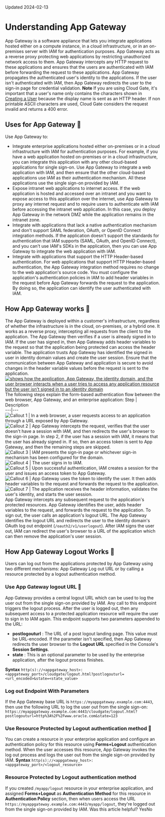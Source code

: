 Updated 2024-02-13
# Understanding App Gateway
App Gateway is a software appliance that lets you integrate applications hosted either on a compute instance, in a cloud infrastructure, or in an on-premises server with IAM for authentication purposes.
App Gateway acts as a reverse proxy protecting web applications by restricting unauthorized network access to them. App Gateway intercepts any HTTP request to these applications and ensures that the users are authenticated with IAM before forwarding the request to these applications. App Gateway propagates the authenticated user's identity to the applications.
If the user isn't authenticated with IAM, then App Gateway redirects the user to the sign-in page for credential validation.
**Note**
If you are using Cloud Gate, it's important that a user's name only contains the characters shown in [Creating a User](https://docs.oracle.com/en-us/iaas/Content/Identity/users/create-user-accounts.htm#top "Create a user account for a user in an OCI IAM identity domain.") because the display name is sent as an HTTP header. If non printable ASCII characters are used, Cloud Gate considers the request invalid and returns a 400 error.
## Uses for App Gateway 🔗 
Use App Gateway to:
  * Integrate enterprise applications hosted either on-premises or in a cloud infrastructure with IAM for authentication purposes.
For example, if you have a web application hosted on-premises or in a cloud infrastructure, you can integrate this application with any other cloud-based applications for single sign-on. Use App Gateway to integrate a web application with IAM, and then ensure that the other cloud-based applications use IAM as their authentication mechanism. All these applications use the single sign-on provided by IAM.
  * Expose intranet web applications to internet access.
If the web application is hosted and accessed over an intranet and you want to expose access to this application over the internet, use App Gateway to proxy any internet request and to require users to authenticate with IAM before accessing the intranet web application. In this case, you deploy App Gateway in the network DMZ while the application remains in the intranet zone.
  * Integrate with applications that lack a native authentication mechanism and don't support SAML federation, OAuth, or OpenID Connect integration methods.
If the application doesn't support the standards for authentication that IAM supports (SAML, OAuth, and OpenID Connect), and you can't use IAM's SDKs in the application, then you can use App Gateway to integrate the web application with IAM.
  * Integrate with applications that support the HTTP Header-based authentication.
For web applications that support HTTP Header-based authentication, the App Gateway integration method requires no change to the web application's source code. You must configure the application's authentication policies in IAM to add header variables in the request before App Gateway forwards the request to the application. By doing so, the application can identify the user authenticated with IAM.


## How App Gateway works 🔗 
The App Gateway is deployed within a customer's infrastructure, regardless of whether the infrastructure is in the cloud, on-premises, or a hybrid one. It works as a reverse proxy, intercepting all requests from the client to the application. The App Gateway then verifies if a user is already signed in to IAM. If the user has signed in, then App Gateway adds header variables to the request so that the application being protected can access the header variable. The application trusts App Gateway has identified the signed in user in identity domain values and create the user session.
Ensure that the communication between App Gateway and application is secure to avoid changes in the header variable values before the request is sent to the application.
[![shows how the application, App Gateway, the identity domain, and the user browser interacts when a user tries to access any application resource but the user isn't signed in to an identity domain](https://docs.oracle.com/en-us/iaas/Content/Resources/Images/iam-appgateway_architecture.png)](https://docs.oracle.com/en-us/iaas/Content/Resources/Images/iam-appgateway_architecture.png)
The following steps explain the form-based authentication flow between the web browser, App Gateway, and an enterprise application:
Step | Description  
---|---  
![Callout 1](https://docs.oracle.com/en-us/iaas/Content/Resources/Images/callout_iamtable1.png) | In a web browser, a user requests access to an application through a URL exposed by App Gateway.  
![Callout 2](https://docs.oracle.com/en-us/iaas/Content/Resources/Images/callout_iamtable2.png) |  App Gateway intercepts the request, verifies that the user doesn't have a session with IAM, and then redirects the user's browser to the sign-in page. In step 2, if the user has a session with IAM, it means that the user has already signed in. If so, then an access token is sent to App Gateway, and then the remaining steps are skipped.  
![Callout 3](https://docs.oracle.com/en-us/iaas/Content/Resources/Images/callout_iamtable3.png) |  IAM presents the sign-in page or whichever sign-in mechanism has been configured for the domain.  
![Callout 4](https://docs.oracle.com/en-us/iaas/Content/Resources/Images/callout_iamtable4.png) | The user signs in to IAM.  
![Callout 5](https://docs.oracle.com/en-us/iaas/Content/Resources/Images/callout_iamtable5.png) | Upon successful authentication, IAM creates a session for the user and issues an access token to App Gateway.  
![Callout 6](https://docs.oracle.com/en-us/iaas/Content/Resources/Images/callout_iamtable6.png) | App Gateway uses the token to identify the user. It then adds header variables to the request and forwards the request to the application.  
![Callout 7](https://docs.oracle.com/en-us/iaas/Content/Resources/Images/callout_iamtable7.png) | The application receives the header information, validates the user's identity, and starts the user session.  
App Gateway intercepts any subsequent request to the application's protected resources. App Gateway identifies the user, adds header variables to the request, and forwards the request to the application.
To sign out, the user calls an application's logout URL. The App Gateway identifies the logout URL and redirects the user to the identity domain's OAuth log out endpoint (`/oauth2/v1/userlogout`). After IAM signs the user out, IAM can redirect the user's browser to a URL of the application which can then remove the application's user session.
## How App Gateway Logout Works 🔗 
Users can log out from the applications protected by App Gateway using two different mechanisms: App Gateway Log out URL or by calling a resource protected by a logout authentication method.
### Use App Gateway logout URL 🔗 
App Gateway provides a central logout URL which can be used to log the user out from the single sign-on provided by IAM. Any call to this endpoint triggers the logout process. After the user is logged out, then any subsequent access to a protected application resource will require the user to sign in to IAM again.
This endpoint supports two parameters appended to the URL: 
  * **postlogouturl** : The URL of a post logout landing page. This value must be URL-encoded. If the parameter isn't specified, then App Gateway redirects the user browser to the **Logout URL** specified in the Console's **Session Settings**.
  * **state** : This is an optional parameter to be used by the enterprise application, after the logout process finishes.


**Syntax**
`http(s)://<appgateway_host>:<appgateway_port>/cloudgate/logout.html?postlogouturl=<url_encoded>&state=<state_value>`
### Log out Endpoint With Parameters
If the App Gateway base URL is `https://myappgateway.example.com:4443`, then use the following URL to log the user out from the single sign-on: `https://myappgateway.example.com:4443/cloudgate/logout.html?postlogouturl=http%3A%2F%2Fwww.oracle.com&state=123`
### Use Resource Protected by Logout authentication method 🔗 
You can create a resource in your enterprise application and configure an authentication policy for this resource using **Forms+Logout** authentication method. When the user accesses this resource, App Gateway invokes the log out process and logs the user out from the single sign-on provided by IAM.
**Syntax**
`http(s)://<appgateway_host>:<appgateway_port>/<logout_resource>`
### Resource Protected by Logout authentication method
If you created `/myapp/logout` resource in your enterprise application, and assigned **Forms+Logout** as **Authentication Method** for this resource in **Authentication Policy** section, then when users access the URL `https://myappgateway.example.com:4443/myapp/logout`, they're logged out from the single sign-on provided by IAM.
Was this article helpful?
YesNo

